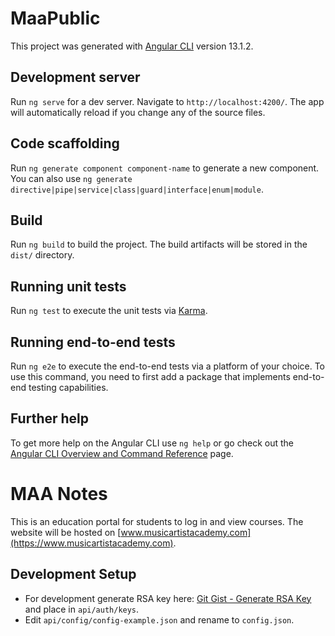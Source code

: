 # MaaPublic

This project was generated with [Angular CLI](https://github.com/angular/angular-cli) version 13.1.2.

## Development server

Run `ng serve` for a dev server. Navigate to `http://localhost:4200/`. The app will automatically reload if you change any of the source files.

## Code scaffolding

Run `ng generate component component-name` to generate a new component. You can also use `ng generate directive|pipe|service|class|guard|interface|enum|module`.

## Build

Run `ng build` to build the project. The build artifacts will be stored in the `dist/` directory.

## Running unit tests

Run `ng test` to execute the unit tests via [Karma](https://karma-runner.github.io).

## Running end-to-end tests

Run `ng e2e` to execute the end-to-end tests via a platform of your choice. To use this command, you need to first add a package that implements end-to-end testing capabilities.

## Further help

To get more help on the Angular CLI use `ng help` or go check out the [Angular CLI Overview and Command Reference](https://angular.io/cli) page.

# MAA Notes

This is an education portal for students to log in and view courses. The website will be hosted on [www.musicartistacademy.com](https://www.musicartistacademy.com).

## Development Setup

- For development generate RSA key here: [Git Gist - Generate RSA Key](https://gist.github.com/ygotthilf/baa58da5c3dd1f69fae9) and place in `api/auth/keys`.
- Edit `api/config/config-example.json` and rename to `config.json`.